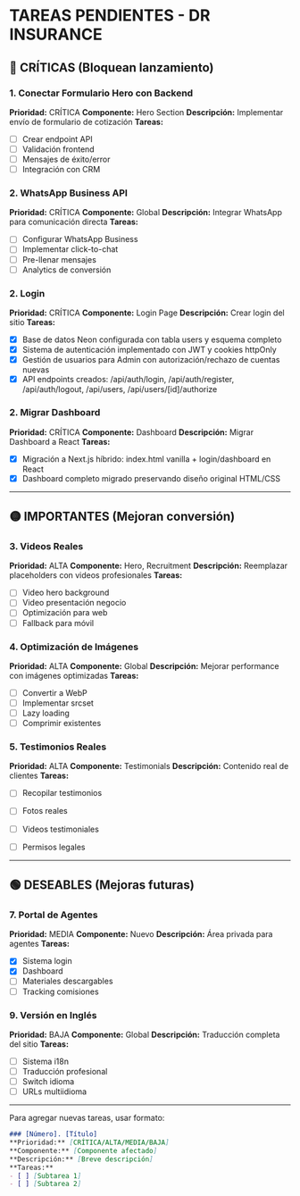 # TAREAS PENDIENTES - DR INSURANCE

## 🔴 CRÍTICAS (Bloquean lanzamiento)

### 1. Conectar Formulario Hero con Backend
**Prioridad:** CRÍTICA
**Componente:** Hero Section
**Descripción:** Implementar envío de formulario de cotización
**Tareas:**
- [ ] Crear endpoint API
- [ ] Validación frontend
- [ ] Mensajes de éxito/error
- [ ] Integración con CRM

### 2. WhatsApp Business API
**Prioridad:** CRÍTICA
**Componente:** Global
**Descripción:** Integrar WhatsApp para comunicación directa
**Tareas:**
- [ ] Configurar WhatsApp Business
- [ ] Implementar click-to-chat
- [ ] Pre-llenar mensajes
- [ ] Analytics de conversión

### 2. Login 
**Prioridad:** CRÍTICA
**Componente:** Login Page
**Descripción:** Crear login del sitio
**Tareas:**
 - [x] Base de datos Neon configurada con tabla users y esquema completo
 - [x] Sistema de autenticación implementado con JWT y cookies httpOnly
 - [x] Gestión de usuarios para Admin con autorización/rechazo de cuentas nuevas
 - [x] API endpoints creados: /api/auth/login, /api/auth/register, /api/auth/logout, /api/users, /api/users/[id]/authorize

### 2. Migrar Dashboard 
**Prioridad:** CRÍTICA
**Componente:** Dashboard
**Descripción:** Migrar Dashboard a React
**Tareas:**

 - [x] Migración a Next.js híbrido: index.html vanilla + login/dashboard en React
 - [x] Dashboard completo migrado preservando diseño original HTML/CSS

---

## 🟡 IMPORTANTES (Mejoran conversión)

### 3. Videos Reales
**Prioridad:** ALTA
**Componente:** Hero, Recruitment
**Descripción:** Reemplazar placeholders con videos profesionales
**Tareas:**
- [ ] Video hero background
- [ ] Video presentación negocio
- [ ] Optimización para web
- [ ] Fallback para móvil

### 4. Optimización de Imágenes
**Prioridad:** ALTA
**Componente:** Global
**Descripción:** Mejorar performance con imágenes optimizadas
**Tareas:**
- [ ] Convertir a WebP
- [ ] Implementar srcset
- [ ] Lazy loading
- [ ] Comprimir existentes

### 5. Testimonios Reales
**Prioridad:** ALTA
**Componente:** Testimonials
**Descripción:** Contenido real de clientes
**Tareas:**
- [ ] Recopilar testimonios
- [ ] Fotos reales
- [ ] Videos testimoniales
- [ ] Permisos legales


---

## 🟢 DESEABLES (Mejoras futuras)

### 7. Portal de Agentes
**Prioridad:** MEDIA
**Componente:** Nuevo
**Descripción:** Área privada para agentes
**Tareas:**
- [x] Sistema login
- [x] Dashboard
- [ ] Materiales descargables
- [ ] Tracking comisiones

### 9. Versión en Inglés
**Prioridad:** BAJA
**Componente:** Global
**Descripción:** Traducción completa del sitio
**Tareas:**
- [ ] Sistema i18n
- [ ] Traducción profesional
- [ ] Switch idioma
- [ ] URLs multiidioma

---

Para agregar nuevas tareas, usar formato:
```markdown
### [Número]. [Título]
**Prioridad:** [CRÍTICA/ALTA/MEDIA/BAJA]
**Componente:** [Componente afectado]
**Descripción:** [Breve descripción]
**Tareas:**
- [ ] [Subtarea 1]
- [ ] [Subtarea 2]
```
